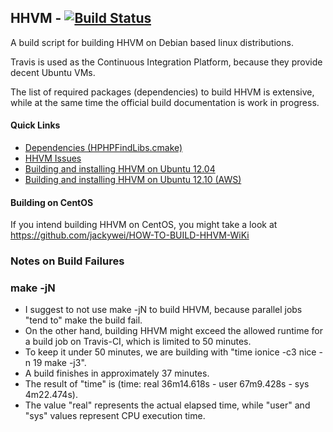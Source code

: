 HHVM - [![Build Status](https://travis-ci.org/jakoch/php-hhvm.png?branch=master)](https://travis-ci.org/jakoch/php-hhvm)
----

A build script for building HHVM on Debian based linux distributions.

Travis is used as the Continuous Integration Platform, because they provide decent Ubuntu VMs.

The list of required packages (dependencies) to build HHVM is extensive, while at the same time the official build documentation is work in progress.

#### Quick Links

- [Dependencies (HPHPFindLibs.cmake)](https://github.com/facebook/hiphop-php/blob/master/CMake/HPHPFindLibs.cmake)
- [HHVM Issues](https://github.com/facebook/hiphop-php/issues)
- [Building and installing HHVM on Ubuntu 12.04](https://github.com/facebook/hiphop-php/wiki/Building-and-installing-HHVM-on-Ubuntu-12.04)
- [Building and installing HHVM on Ubuntu 12.10 (AWS)](https://github.com/facebook/hiphop-php/wiki/Building-and-installing-HHVM-on-Ubuntu-12.10-%28tested-on-AWS%29)

#### Building on CentOS

If you intend building HHVM on CentOS, you might take a look at https://github.com/jackywei/HOW-TO-BUILD-HHVM-WiKi

### Notes on Build Failures

### make -jN
- I suggest to not use make -jN to build HHVM, because parallel jobs "tend to" make the build fail.
- On the other hand, building HHVM might exceed the allowed runtime for a build job on Travis-CI, which is limited to 50 minutes.
- To keep it under 50 minutes, we are building with "time ionice -c3 nice -n 19 make -j3". 
- A build finishes in approximately 37 minutes.
- The result of "time" is  (time: real 36m14.618s - user	67m9.428s - sys	4m22.474s).
- The value "real" represents the actual elapsed time, while "user" and "sys" values represent CPU execution time.

